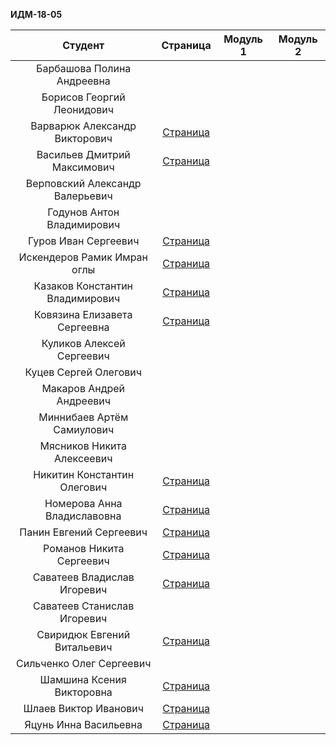 **ИДМ-18-05**

| Студент | Страница | Модуль 1 | Модуль 2 |
| :---:   |   :-:    |   :-:    |    :-:   |
|Барбашова Полина Андреевна |  |  |  |
|Борисов Георгий Леонидович |  |  |  |
|Варварюк Александр Викторович | [Страница](https://varvariuca.github.io) |  |  |
|Васильев Дмитрий Максимович | [Страница](https://DimitriiVasilev.github.io) |  |  |
|Верповский Александр Валерьевич |  |  |  |
|Годунов Антон Владимирович |   |  |  |
|Гуров Иван Сергеевич |[Страница](https://gurovivan.github.io/gurovivan/)  |   |  |
|Искендеров Рамик Имран оглы | [Страница](https://r-5321.github.io/) |   |  |
|Казаков Константин Владимирович | [Страница]() |   |  |
|Ковязина Елизавета Сергеевна |[Страница](http://ekovyazina.github.io/) |   |  |
|Куликов Алексей Сергеевич |  |  |  |
|Куцев	Сергей	Олегович |  |   |  |
|Макаров Андрей Андреевич |  |   |  |
|Миннибаев Артём Самиулович |  |   |  |
|Мясников Никита Алексеевич |  |   |  |
|Никитин Константин Олегович | [Страница]() |  |  |
|Номерова Анна Владиславовна | [Страница](https://annie-kelyas.github.io/) |  |  |
|Панин Евгений Сергеевич | [Страница](https://st118590.github.io) |   |  |
|Романов Никита Сергеевич | [Страница](https://rolliks-nik.github.io/) |   |  |
|Саватеев Владислав Игоревич | [Страница]() |   |  |
|Саватеев Станислав Игоревич |  |   |  |
|Свиридюк Евгений Витальевич |[Страница]()  |   |  |
|Сильченко Олег Сергеевич |  |   |  |
|Шамшина Ксения Викторовна | [Страница](https://shamshinakseniya.github.io) |  |  |
|Шлаев Виктор Иванович |[Страница]()  |   |  |
|Яцунь Инна Васильевна | [Страница](https://chyogurt.github.io/) |  |  |
